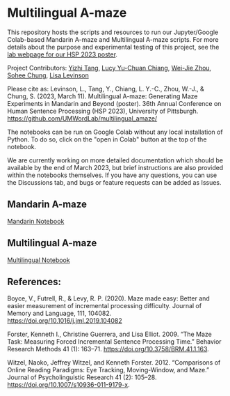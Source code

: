 # Multilingual A-maze

This repository hosts the scripts and resources to run our Jupyter/Google Colab-based Mandarin A-maze and Multilingual A-maze scripts. For more details about the purpose and experimental testing of this project, see the [lab webpage for our HSP 2023 poster](https://umwordlab.github.io/output/HSP2023_maze/). 

Project Contributors: [Yizhi Tang](https://github.com/tangyizhi2000), [Lucy Yu-Chuan Chiang](https://sites.google.com/a/umich.edu/yu-chuan-chiang/home), [Wei-Jie Zhou](https://github.com/tooweisiannn), [Sohee Chung](https://github.com/soheechung), [Lisa Levinson](https://lisalevinson.github.io/)

Please cite as: Levinson, L., Tang, Y., Chiang, L. Y.-C., Zhou, W.-J., & Chung, S. (2023, March 11). Multilingual A-maze: Generating Maze Experiments in Mandarin and Beyond (poster). 36th Annual Conference on Human Sentence Processing (HSP 2023), University of Pittsburgh. https://github.com/UMWordLab/multilingual_amaze/

The notebooks can be run on Google Colab without any local installation of Python. To do so, click on the "open in Colab" button at the top of the notebook.

We are currently working on more detailed documentation which should be available by the end of March 2023, but brief instructions are also provided within the notebooks themselves. If you have any questions, you can use the Discussions tab, and bugs or feature requests can be added as Issues. 

## Mandarin A-maze

[Mandarin Notebook](https://github.com/UMWordLab/multilingual_amaze/blob/main/Mandarin_A_maze_Alternative_Generation.ipynb)

## Multilingual A-maze

[Multilingual Notebook](https://github.com/UMWordLab/multilingual_amaze/blob/main/Multilingual_A_maze_Alternative_Generation.ipynb)

## References:

Boyce, V., Futrell, R., & Levy, R. P. (2020). Maze made easy: Better and easier measurement of incremental processing difficulty. Journal of Memory and Language, 111, 104082. https://doi.org/10.1016/j.jml.2019.104082

Forster, Kenneth I., Christine Guerrera, and Lisa Elliot. 2009. “The Maze Task: Measuring Forced Incremental Sentence Processing Time.” Behavior Research Methods 41 (1): 163–71. https://doi.org/10.3758/BRM.41.1.163.

Witzel, Naoko, Jeffrey Witzel, and Kenneth Forster. 2012. “Comparisons of Online Reading Paradigms: Eye Tracking, Moving-Window, and Maze.” Journal of Psycholinguistic Research 41 (2): 105–28. https://doi.org/10.1007/s10936-011-9179-x.

